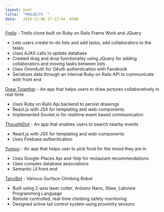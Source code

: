 ```yaml
---
layout: post
title:  "PROJECTS  "
date:   2016-12-06 17:12:44 -0500
---
```


[Frello](https://protected-coast-18057.herokuapp.com/)  - Trello clone built on Ruby on Rails Frame Work and JQuery 

* Lets users create to-do lists and add tasks, add collaborators to the tasks
* Uses AJAX calls to update database
* Created drag and drop functionality using JQuery for adding collaborators and moving tasks between lists
* Uses OmniAuth for OAuth authentication with Facebook
* Serializes data through an internal Ruby on Rails API to communicate with front end

[Draw Together](https://dt-react.herokuapp.com/) - An app that helps users to draw pictures collaboratively in real-time 

* Uses Ruby on Rails Api backend to persist drawings
* React.js with JSX for templating and web-components
* Implemented Socket.io for realtime event based communicaiton

[ThoughtDot](https://thoughtdot-e75ba.firebaseapp.com/) - An app that enables users to search nearby events 

* React.js with JSX for templating and web-components
* Uses Firebase authentication

[Yumoo](https://github.com/aehmt/yumoo-app)  - An app that helps user to pick food for the mood they are in 

* Uses Google-Places Api and Yelp for restaurant recommendations
* Uses complex database associations
* Semantic UI front end

[TancBot](https://www.youtube.com/watch?v=IrEqJdxzFeY) - Various-Surface Climbing Robot

* Built using 2-axis laser cutter, Arduino Nano, Xbee, Labview Programming Language
* Remote controlled, real-time climbing safety monitoring
* Designed active tail control system using proximity sensors

